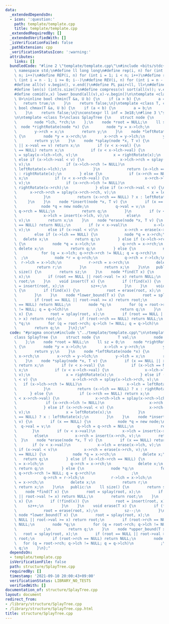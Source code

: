 ```yaml
---
data:
  _extendedDependsOn:
  - icon: ':question:'
    path: template/template.cpp
    title: template/template.cpp
  _extendedRequiredBy: []
  _extendedVerifiedWith: []
  _isVerificationFailed: false
  _pathExtension: cpp
  _verificationStatusIcon: ':warning:'
  attributes:
    links: []
  bundledCode: "#line 2 \"template/template.cpp\"\n#include <bits/stdc++.h>\nusing\
    \ namespace std;\n#define ll long long\n#define rep(i, n) for (int i = 0; i <\
    \ n; i++)\n#define REP(i, n) for (int i = 1; i < n; i++)\n#define rev(i, n) for\
    \ (int i = n - 1; i >= 0; i--)\n#define REV(i, n) for (int i = n - 1; i > 0; i--)\n\
    #define all(v) v.begin(), v.end()\n#define PL pair<ll, ll>\n#define PI pair<int,int>\n\
    #define len(s) (int)s.size()\n#define compress(v) sort(all(v)); v.erase(unique(all(v)),v.end());\n\
    #define comid(v,x) lower_bound(all(v),x)-v.begin()\n\ntemplate <class T, class\
    \ U>\ninline bool chmin(T &a, U b) {\n    if (a > b) {\n        a = b;\n     \
    \   return true;\n    }\n    return false;\n}\ntemplate <class T, class U>\ninline\
    \ bool chmax(T &a, U b) {\n    if (a < b) {\n        a = b;\n        return true;\n\
    \    }\n    return false;\n}\nconstexpr ll inf = 3e18;\n#line 3 \"structure/SplayTree.cpp\"\
    \n\ntemplate <class T>\nclass SplayTree {\n    struct node {\n        T val;\n\
    \        node *lch, *rch;\n    };\n    node *root = NULL;\n    ll sz = 0;\n  \
    \  node *rightRotate(node *x) {\n        node *y = x->lch;\n        x->lch = y->rch;\n\
    \        y->rch = x;\n        return y;\n    }\n    node *leftRotate(node *x)\
    \ {\n        node *y = x->rch;\n        x->rch = y->lch;\n        y->lch = x;\n\
    \        return y;\n    }\n    node *splay(node *x, T v) {\n        if (x == NULL\
    \ || x->val == v) return x;\n        if (v < x->val) {\n            if (x->lch\
    \ == NULL) return x;\n            if (v < x->lch->val) {\n                x->lch->lch\
    \ = splay(x->lch->lch, v);\n                x = rightRotate(x);\n            }\
    \ else if (x->lch->val < v) {\n                x->lch->rch = splay(x->lch->rch,\
    \ v);\n                if (x->lch->rch != NULL)\n                    x->lch =\
    \ leftRotate(x->lch);\n            }\n            return (x->lch == NULL) ? x\
    \ : rightRotate(x);\n        } else {\n            if (x->rch == NULL) return\
    \ x;\n            if (v < x->rch->val) {\n                x->rch->lch = splay(x->rch->lch,\
    \ v);\n                if (x->rch->lch != NULL)\n                    x->rch =\
    \ rightRotate(x->rch);\n            } else if (x->rch->val < v) {\n          \
    \      x->rch->rch = splay(x->rch->rch, v);\n                x = leftRotate(x);\n\
    \            }\n            return (x->rch == NULL) ? x : leftRotate(x);\n   \
    \     }\n    }\n    node *insert(node *x, T v) {\n        if (x == NULL) {\n \
    \           node *q = new node;\n            q->val = v;\n            q->lch =\
    \ q->rch = NULL;\n            return q;\n        }\n        if (v < x->val)\n\
    \            x->lch = insert(x->lch, v);\n        else\n            x->rch = insert(x->rch,\
    \ v);\n        return x;\n    }\n    node *erase(node *x, T v) {\n        if (x\
    \ == NULL) return NULL;\n        if (v < x->val)\n            x->lch = erase(x->lch,\
    \ v);\n        else if (x->val < v)\n            x->rch = erase(x->rch, v);\n\
    \        else if (x->lch == NULL) {\n            node *q = x->rch;\n         \
    \   delete x;\n            return q;\n        } else if (x->lch->rch == NULL)\
    \ {\n            node *q = x->lch;\n            q->rch = x->rch;\n           \
    \ delete x;\n            return q;\n        } else {\n            node *q;\n \
    \           for (q = x->lch; q->rch->rch != NULL; q = q->rch)\n              \
    \  ;\n            node *r = q->rch;\n            q->rch = r->lch;\n          \
    \  r->lch = x->lch;\n            r->rch = x->rch;\n            delete x;\n   \
    \         return r;\n        }\n        return x;\n    }\n\n   public:\n    ll\
    \ size() {\n        return sz;\n    }\n    node *find(T x) {\n        root = splay(root,\
    \ x);\n        if (root == NULL || root->val != x) return NULL;\n        return\
    \ root;\n    }\n    void insert(T x) {\n        if (!find(x)) {\n            root\
    \ = insert(root, x);\n            sz++;\n        }\n    }\n    void erase(T x)\
    \ {\n        if (find(x)) {\n            root = erase(root, x);\n            sz--;\n\
    \        }\n    }\n    node *lower_bound(T x) {\n        root = splay(root, x);\n\
    \        if (root == NULL || root->val >= x) return root;\n        if (root->rch\
    \ == NULL) return NULL;\n        node *q;\n        for (q = root->rch; q->lch\
    \ != NULL; q = q->lch)\n            ;\n        return q;\n    }\n    node *upper_bound(T\
    \ x) {\n        root = splay(root, x);\n        if (root == NULL || root->val\
    \ > x) return root;\n        if (root->rch == NULL) return NULL;\n        node\
    \ *q;\n        for (q = root->rch; q->lch != NULL; q = q->lch)\n            ;\n\
    \        return q;\n    }\n};\n"
  code: "#pragma once\n#include \"../template/template.cpp\"\n\ntemplate <class T>\n\
    class SplayTree {\n    struct node {\n        T val;\n        node *lch, *rch;\n\
    \    };\n    node *root = NULL;\n    ll sz = 0;\n    node *rightRotate(node *x)\
    \ {\n        node *y = x->lch;\n        x->lch = y->rch;\n        y->rch = x;\n\
    \        return y;\n    }\n    node *leftRotate(node *x) {\n        node *y =\
    \ x->rch;\n        x->rch = y->lch;\n        y->lch = x;\n        return y;\n\
    \    }\n    node *splay(node *x, T v) {\n        if (x == NULL || x->val == v)\
    \ return x;\n        if (v < x->val) {\n            if (x->lch == NULL) return\
    \ x;\n            if (v < x->lch->val) {\n                x->lch->lch = splay(x->lch->lch,\
    \ v);\n                x = rightRotate(x);\n            } else if (x->lch->val\
    \ < v) {\n                x->lch->rch = splay(x->lch->rch, v);\n             \
    \   if (x->lch->rch != NULL)\n                    x->lch = leftRotate(x->lch);\n\
    \            }\n            return (x->lch == NULL) ? x : rightRotate(x);\n  \
    \      } else {\n            if (x->rch == NULL) return x;\n            if (v\
    \ < x->rch->val) {\n                x->rch->lch = splay(x->rch->lch, v);\n   \
    \             if (x->rch->lch != NULL)\n                    x->rch = rightRotate(x->rch);\n\
    \            } else if (x->rch->val < v) {\n                x->rch->rch = splay(x->rch->rch,\
    \ v);\n                x = leftRotate(x);\n            }\n            return (x->rch\
    \ == NULL) ? x : leftRotate(x);\n        }\n    }\n    node *insert(node *x, T\
    \ v) {\n        if (x == NULL) {\n            node *q = new node;\n          \
    \  q->val = v;\n            q->lch = q->rch = NULL;\n            return q;\n \
    \       }\n        if (v < x->val)\n            x->lch = insert(x->lch, v);\n\
    \        else\n            x->rch = insert(x->rch, v);\n        return x;\n  \
    \  }\n    node *erase(node *x, T v) {\n        if (x == NULL) return NULL;\n \
    \       if (v < x->val)\n            x->lch = erase(x->lch, v);\n        else\
    \ if (x->val < v)\n            x->rch = erase(x->rch, v);\n        else if (x->lch\
    \ == NULL) {\n            node *q = x->rch;\n            delete x;\n         \
    \   return q;\n        } else if (x->lch->rch == NULL) {\n            node *q\
    \ = x->lch;\n            q->rch = x->rch;\n            delete x;\n           \
    \ return q;\n        } else {\n            node *q;\n            for (q = x->lch;\
    \ q->rch->rch != NULL; q = q->rch)\n                ;\n            node *r = q->rch;\n\
    \            q->rch = r->lch;\n            r->lch = x->lch;\n            r->rch\
    \ = x->rch;\n            delete x;\n            return r;\n        }\n       \
    \ return x;\n    }\n\n   public:\n    ll size() {\n        return sz;\n    }\n\
    \    node *find(T x) {\n        root = splay(root, x);\n        if (root == NULL\
    \ || root->val != x) return NULL;\n        return root;\n    }\n    void insert(T\
    \ x) {\n        if (!find(x)) {\n            root = insert(root, x);\n       \
    \     sz++;\n        }\n    }\n    void erase(T x) {\n        if (find(x)) {\n\
    \            root = erase(root, x);\n            sz--;\n        }\n    }\n   \
    \ node *lower_bound(T x) {\n        root = splay(root, x);\n        if (root ==\
    \ NULL || root->val >= x) return root;\n        if (root->rch == NULL) return\
    \ NULL;\n        node *q;\n        for (q = root->rch; q->lch != NULL; q = q->lch)\n\
    \            ;\n        return q;\n    }\n    node *upper_bound(T x) {\n     \
    \   root = splay(root, x);\n        if (root == NULL || root->val > x) return\
    \ root;\n        if (root->rch == NULL) return NULL;\n        node *q;\n     \
    \   for (q = root->rch; q->lch != NULL; q = q->lch)\n            ;\n        return\
    \ q;\n    }\n};"
  dependsOn:
  - template/template.cpp
  isVerificationFile: false
  path: structure/SplayTree.cpp
  requiredBy: []
  timestamp: '2021-09-10 20:00:43+09:00'
  verificationStatus: LIBRARY_NO_TESTS
  verifiedWith: []
documentation_of: structure/SplayTree.cpp
layout: document
redirect_from:
- /library/structure/SplayTree.cpp
- /library/structure/SplayTree.cpp.html
title: structure/SplayTree.cpp
---
```

